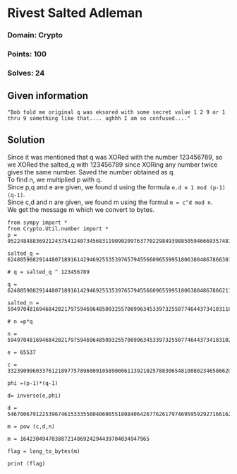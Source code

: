 # Rivest Salted Adleman

### Domain: Crypto

### Points: 100

### Solves: 24

## Given information 

```
"Bob told me original q was eksored with some secret value 1 2 9 or 1 thru 9 something like that.... ughhh I am so confused...."
```

## Solution 

Since it was mentioned that q was XORed with the number 123456789, so we XORed the salted_q with 123456789 since XORing any number twice gives the same number. Saved the number obtained as q.   
To find n, we multiplied p with q.   
Since p,q and e are given, we found d using the formula `e.d ≡ 1 mod (p-1)(q-1)`.   
Since c,d and n are given, we found m using the formul `m = c^d mod n`.   
We get the message m which we convert to bytes.   

```
from sympy import *
from Crypto.Util.number import * 
p = 95224848836921243754124073456831190902097637702298493988505946669357481749059

salted_q = 62480590829144807189161429469255353976579455660965599518063804867866301233320

# q = salted_q ^ 123456789

q = 62480590829144807189161429469255353976579455660965599518063804867866211464637

salted_n = 5949704816946842021797594696485093255706996345339732550774644373410311670577880550185915164563052783086742129032939489765553432953432924892778486382904377417840

# n =p*q

n = 5949704816946842021797594696485093255706996345339732550774644373410310233934264553505213393677159246237065515948410918285615690359863993103739392886526583

e = 65537

c = 332390996033761218977578960091058900061139210257883065481008023465866203213646838419152404854307189904898248026722555965488045307811040811040694129009535565921

phi =(p-1)*(q-1)

d= inverse(e,phi) 

d = 546700679122539674615333556040606551808406426776261797469595929271661629747336488381383432365916543563803464361628868524035950851824227587881066617058001

m = pow (c,d,n)

m = 16423049470388721486924294439704034947965

flag = long_to_bytes(m)

print (flag)
```

